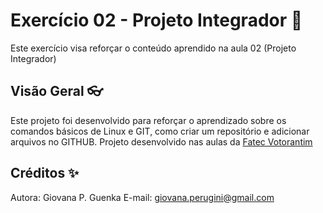 # Exercício 02 - Projeto Integrador 📝
Este exercício visa reforçar o conteúdo aprendido na aula 02 (Projeto Integrador)

## Visão Geral 👓
Este projeto foi desenvolvido para reforçar o aprendizado sobre os comandos básicos de Linux e GIT, como criar um repositório e adicionar arquivos no GITHUB.
Projeto desenvolvido nas aulas da [Fatec Votorantim](https://fatecvotorantim.cps.sp.gov.br/)

## Créditos ✨
Autora: Giovana P. Guenka
E-mail: giovana.perugini@gmail.com 